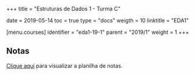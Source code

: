 +++
title = "Estruturas de Dados 1 - Turma C"

date = 2019-05-14
toc = true
type = "docs"
weigth = 10
linktitle = "EDA1"

[menu.courses]
  identifier = "eda1-19-1"
  parent = "2019/1"
  weight = 1
+++

## Notas

[Clique aqui](/notas/2019_1/EDA-1.html) para visualizar a planilha de notas.
